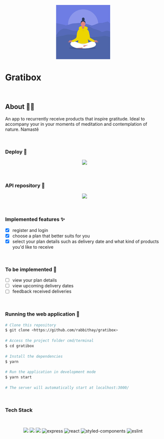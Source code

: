 <p align="center">
  <img src="src/assets/images/homepage.jpg" width="175" alt="gratibox" />
</p>

# Gratibox

<br>

## About 🧘‍♀️

<p>
    An app to recurrently receive products that inspire gratitude. Ideal to accompany your in your moments of meditation and contemplation of nature. Namastê
</p>
<br>

### Deploy 🙏

<p align="center">
<a style='margin-left: 10px;' href='https://gratibox-rouge.vercel.app/' target="_blank">
  <img src='https://img.shields.io/badge/vercel%20-%23000000.svg?&style=for-the-badge&logo=vercel&logoColor=white'>
</a>
</p>
<br>

### API repository 🧞

<p align="center">
<a style='margin-left: 10px;' href='https://github.com/rabbithay/gratibox-api' target="_blank">
<img src="https://img.shields.io/badge/GitHub-100000?style=for-the-badge&logo=github&logoColor=white" /></a>
</p>

<br>

### Implemented features ✨

- [x] register and login
- [x] choose a plan that better suits for you
- [x] select your plan details such as delivery date and what kind of products you'd like to receive

<br>

### To be implemented 🔮

- [ ] view your plan details
- [ ] view upcoming delivery dates
- [ ] feedback received deliveries

<br>

### Running the web application 🦋

```bash
# Clone this repository
$ git clone <https://github.com/rabbithay/gratibox>

# Access the project folder cmd/terminal
$ cd gratibox

# Install the dependencies
$ yarn

# Run the application in development mode
$ yarn start

# The server will automatically start at localhost:3000/
```

<br>

### Tech Stack

<br>

<p align="center">
<img src="https://img.shields.io/badge/html5%20-%23E34F26.svg?&style=for-the-badge&logo=html5&logoColor=white"/>
<img src="https://img.shields.io/badge/css3%20-%231572B6.svg?&style=for-the-badge&logo=css3&logoColor=white"/>
<img src="https://img.shields.io/badge/javascript%20-%23323330.svg?&style=for-the-badge&logo=javascript&logoColor=%23F7DF1E"/>
<img alt='express' src="https://img.shields.io/badge/Express.js-000000?style=for-the-badge&logo=express&logoColor=white" />
<img alt='react' src="https://img.shields.io/badge/React-20232A?style=for-the-badge&logo=react&logoColor=61DAFB" />
<img alt='styled-components' src="https://img.shields.io/badge/styled--components-DB7093?style=for-the-badge&logo=styled-components&logoColor=white" />
<img alt="eslint" src="https://img.shields.io/badge/eslint-3A33D1?style=for-the-badge&logo=eslint&logoColor=white" />

</p>

<br>
